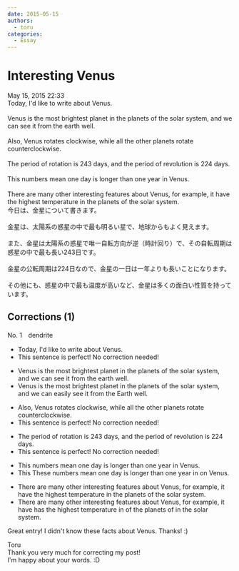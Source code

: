 ```yaml
---
date: 2015-05-15
authors:
  - toru
categories:
  - Essay
---
```


<h1 id="subject_show">Interesting Venus</h1>
<div class="date">May 15, 2015 22:33</div>
<div id="post"><div id="body_show_ori">
Today, I'd like to write about Venus.<br/><br/>Venus is the most brightest planet in the planets of the solar system, and we can see it from the earth well.<br/><br/>Also, Venus rotates clockwise, while all the other planets rotate counterclockwise.<br/><br/>The period of rotation is 243 days, and the period of revolution is 224 days.<br/><br/>This numbers mean one day is longer than one year in Venus.<br/><br/>There are many other interesting features about Venus, for example, it have the highest temperature in the planets of the solar system.
</div></div>

<!-- more -->

<div id="post_ja"><div id="body_show_mo">
今日は、金星について書きます。<br/><br/>金星は、太陽系の惑星の中で最も明るい星で、地球からもよく見えます。<br/><br/>また、金星は太陽系の惑星で唯一自転方向が逆（時計回り）で、その自転周期は惑星の中で最も長い243日です。<br/><br/>金星の公転周期は224日なので、金星の一日は一年よりも長いことになります。<br/><br/>その他にも、惑星の中で最も温度が高いなど、金星は多くの面白い性質を持っています。
</div></div>

## Corrections (1)
<div id="block"><div class="first_name"> No. 1　<span class="just_name">dendrite</span></div><div id="block2">
<ul class="correction_field">
<li class="incorrect">Today, I'd like to write about Venus.</li>
<li class="corrected perfect">This sentence is perfect! No correction needed!</li>
</ul>
<ul class="correction_field">
<li class="incorrect">Venus is the most brightest planet in the planets of the solar system, and we can see it from the earth well.</li>
<li class="corrected correct">
Venus is the <span class="f_red"><span class="sline">most</span></span> brightest planet in the <span class="f_red"><span class="sline">planets of the</span></span> solar system, and we can <span class="f_blue">easily</span> see it from <span class="f_red"><span class="sline">the</span></span> <span class="f_blue">E</span>arth<span class="f_red"><span class="sline"> well</span></span>.
</li>
</ul>
<ul class="correction_field">
<li class="incorrect">Also, Venus rotates clockwise, while all the other planets rotate counterclockwise.</li>
<li class="corrected perfect">This sentence is perfect! No correction needed!</li>
</ul>
<ul class="correction_field">
<li class="incorrect">The period of rotation is 243 days, and the period of revolution is 224 days.</li>
<li class="corrected perfect">This sentence is perfect! No correction needed!</li>
</ul>
<ul class="correction_field">
<li class="incorrect">This numbers mean one day is longer than one year in Venus.</li>
<li class="corrected correct">
<span class="f_red"><span class="sline">This</span></span> <span class="f_blue">These </span>numbers mean one day is longer than one year <span class="f_red"><span class="sline">in</span></span> <span class="f_blue">on</span> Venus.
</li>
</ul>
<ul class="correction_field">
<li class="incorrect">There are many other interesting features about Venus, for example, it have the highest temperature in the planets of the solar system.</li>
<li class="corrected correct">
There are many other interesting features about Venus, for example, it <span class="f_red"><span class="sline">have</span></span> <span class="f_blue">has</span> the highest temperature <span class="f_red"><span class="sline">in</span></span> <span class="f_blue">of</span> the planets <span class="f_red"><span class="sline">of</span></span> <span class="f_blue">in</span> the solar system.
</li>
</ul>
<p class="comment_small">
 Great entry! I didn't know these facts about Venus. Thanks! :)
</p>

</div><div class="name"><span class="just_name">Toru</span><br>
Thank you very much for correcting my post!<br/>I'm happy about your words. :D
</div>
</div>

